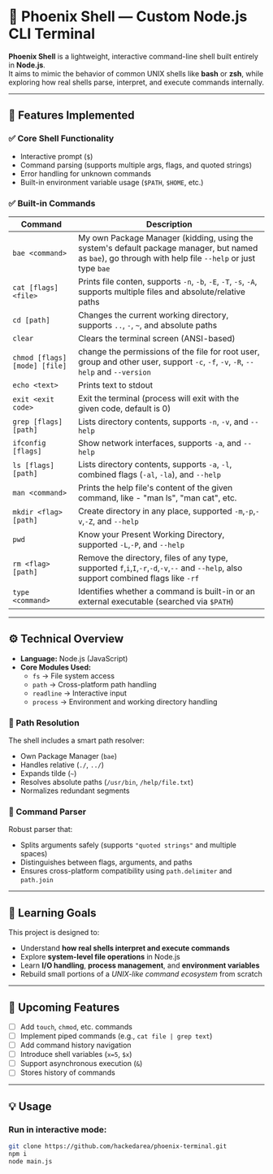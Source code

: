 # 🐚 Phoenix Shell — Custom Node.js CLI Terminal

**Phoenix Shell** is a lightweight, interactive command-line shell built entirely in **Node.js**.  
It aims to mimic the behavior of common UNIX shells like **bash** or **zsh**, while exploring how real shells parse, interpret, and execute commands internally.

---

## 🚀 Features Implemented

### ✅ Core Shell Functionality

- Interactive prompt (`$`)
- Command parsing (supports multiple args, flags, and quoted strings)
- Error handling for unknown commands
- Built-in environment variable usage (`$PATH`, `$HOME`, etc.)

### ✅ Built-in Commands

| Command               | Description                                                                                                                                             |
| --------------------- | ------------------------------------------------------------------------------------------------------------------------------------------------------- |
| `bae <command>`       | My own Package Manager (kidding, using the system's default package manager, but named as `bae`), go through with help file `--help` or just type `bae` |
| `cat [flags] <file>`  | Prints file conten, supports `-n`, `-b`, `-E`, `-T`, `-s`, `-A`, supports multiple files and absolute/relative paths                                    |
| `cd [path]`           | Changes the current working directory, supports `..`, `-`, `~`, and absolute paths                                                                      |
| `clear`               | Clears the terminal screen (ANSI-based)                                                                                                                 |
| `chmod [flags] [mode] [file]`         | change the permissions of the file for root user, group and other user, support `-c`, `-f`, `-v`, `-R`, `--help` and `--version`        |
| `echo <text>`         | Prints text to stdout                                                                                                                                   |
| `exit <exit code>`    | Exit the terminal (process will exit with the given code, default is 0)                                                                                 |
| `grep [flags] [path]` | Lists directory contents, supports `-n`, `-v`, and `--help`                                                                                             |
| `ifconfig [flags]`    | Show network interfaces, supports `-a`, and `--help`                                                                                                    |
| `ls [flags] [path]`   | Lists directory contents, supports `-a`, `-l`, combined flags (`-al`, `-la`), and `--help`                                                              |
| `man <command>`       | Prints the help file's content of the given command, like - "man ls", "man cat", etc.                                                                   |
| `mkdir <flag> [path]` | Create directory in any place, supported `-m`,`-p`,`-v`,`-Z`, and `--help`                                                                              |
| `pwd`                 | Know your Present Working Directory, supported `-L`,`-P`, and `--help`                                                                                  |
| `rm <flag> [path]`    | Remove the directory, files of any type, supported `f`,`i`,`I`,`-r`,`-d`,`-v`,`--` and `--help`, also support combined flags like `-rf`                 |
| `type <command>`      | Identifies whether a command is built-in or an external executable (searched via `$PATH`)                                                               |

---

## ⚙️ Technical Overview

- **Language:** Node.js (JavaScript)
- **Core Modules Used:**
  - `fs` → File system access
  - `path` → Cross-platform path handling
  - `readline` → Interactive input
  - `process` → Environment and working directory handling

### 🧩 Path Resolution

The shell includes a smart path resolver:

- Own Package Manager (`bae`)
- Handles relative (`./`, `../`)
- Expands tilde (`~`)
- Resolves absolute paths (`/usr/bin`, `/help/file.txt`)
- Normalizes redundant segments

### 🧩 Command Parser

Robust parser that:

- Splits arguments safely (supports `"quoted strings"` and multiple spaces)
- Distinguishes between flags, arguments, and paths
- Ensures cross-platform compatibility using `path.delimiter` and `path.join`

---

## 🧠 Learning Goals

This project is designed to:

- Understand **how real shells interpret and execute commands**
- Explore **system-level file operations** in Node.js
- Learn **I/O handling**, **process management**, and **environment variables**
- Rebuild small portions of a _UNIX-like command ecosystem_ from scratch

---

## 🧪 Upcoming Features

- [ ] Add `touch`, `chmod`, etc. commands
- [ ] Implement piped commands (e.g., `cat file | grep text`)
- [ ] Add command history navigation
- [ ] Introduce shell variables (`x=5`, `$x`)
- [ ] Support asynchronous execution (`&`)
- [ ] Stores history of commands

---

## 💡 Usage

### Run in interactive mode:

```bash
git clone https://github.com/hackedarea/phoenix-terminal.git
npm i
node main.js
```
